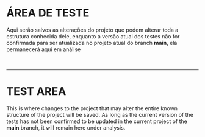 # ÁREA DE TESTE
 Aqui serão salvos as alterações do projeto que podem alterar toda a estrutura conhecida dele, enquanto a versão atual dos testes não for confirmada para ser atualizada no projeto atual do branch **main**, ela permanecerá aqui em análise

<br>

 ***
# TEST AREA
 This is where changes to the project that may alter the entire known structure of the project will be saved. As long as the current version of the tests has not been confirmed to be updated in the current project of the **main** branch, it will remain here under analysis.
 

 
